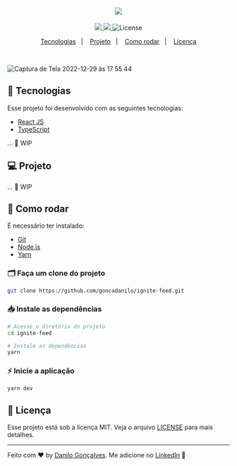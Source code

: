 <h1 align="center">
 <img src="https://user-images.githubusercontent.com/53796755/210010454-032e9f66-4b33-4d2b-921f-9218f2c54670.png" />
</h1>

<p align="center">
  <a href="https://www.rocketseat.com.br/" target="_blank">
    <img src="https://img.shields.io/static/v1?label=Bootcamp&message=Ignite%20|%20Rocketseat&color=8257E5&labelColor=000000" />
  </a>
  
  <a href="https://app.rocketseat.com.br/me/goncadanilo">
    <img src="https://img.shields.io/static/v1?label=Made%20By&message=Danilo%20Gon%C3%A7alves&color=8257E5&labelColor=000000" />
  </a>
  
  <img alt="License" src="https://img.shields.io/static/v1?label=license&message=MIT&color=8257E5&labelColor=000000">
</p>

<p align="center">
  <a href="#-tecnologias">Tecnologias</a>&nbsp;&nbsp;&nbsp;|&nbsp;&nbsp;&nbsp;
  <a href="#-projeto">Projeto</a>&nbsp;&nbsp;&nbsp;|&nbsp;&nbsp;&nbsp;
  <a href="#-como-rodar">Como rodar</a>&nbsp;&nbsp;&nbsp;|&nbsp;&nbsp;&nbsp;
  <a href="#-licença">Licença</a>
</p>

<br>

![Captura de Tela 2022-12-29 às 17 55 44](https://user-images.githubusercontent.com/53796755/210010732-bd08bf88-c20b-4dda-bc6f-2006834dc306.png)


## 🚀 Tecnologias

Esse projeto foi desenvolvido com as seguintes tecnologias:

- [React JS](https://pt-br.reactjs.org/)
- [TypeScript](https://www.typescriptlang.org/)

... 🚧 WIP

## 💻 Projeto

... 🚧 WIP

## 🔧 Como rodar

É necessário ter instalado:
- [Git](https://git-scm.com)
- [Node.js](https://nodejs.org/)
- [Yarn](https://yarnpkg.com/)

### 🗂 Faça um clone do projeto

```bash
git clone https://github.com/goncadanilo/ignite-feed.git
```

### 📥 Instale as dependências
```bash
# Acesse o diretório do projeto
cd ignite-feed

# Instale as dependências
yarn
```

### ⚡ Inicie a aplicação
```bash
yarn dev
```

## 📝 Licença

Esse projeto está sob a licença MIT. Veja o arquivo [LICENSE](LICENSE) para mais detalhes.

---

Feito com ♥ by [Danilo Gonçalves](https://github.com/goncadanilo). Me adicione no [LinkedIn](https://www.linkedin.com/in/goncadanilo/) :wave:
